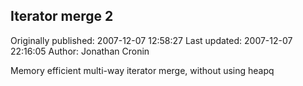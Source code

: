 ## Iterator merge 2

Originally published: 2007-12-07 12:58:27
Last updated: 2007-12-07 22:16:05
Author: Jonathan Cronin

Memory efficient multi-way iterator merge, without using heapq